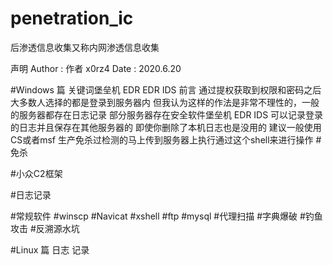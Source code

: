 # penetration_ic
后渗透信息收集又称内网渗透信息收集

声明
Author : 作者 x0rz4
Date   : 2020.6.20



#Windows 篇 关键词堡垒机 EDR EDR IDS
前言
通过提权获取到权限和密码之后大多数人选择的都是登录到服务器内
但我认为这样的作法是非常不理性的，一般的服务器都存在日志记录
部分服务器存在安全软件堡垒机 EDR IDS 可以记录登录的日志并且保存在其他服务器的
即使你删除了本机日志也是没用的
建议一般使用CS或者msf 生产免杀过检测的马上传到服务器上执行通过这个shell来进行操作
#免杀

#小众C2框架

#日志记录

#常规软件
#winscp
#Navicat
#xshell
#ftp
#mysql
#代理扫描
#字典爆破
#钓鱼攻击
#反溯源水坑

#Linux 篇
日志
记录
